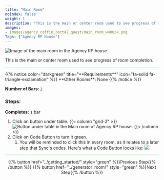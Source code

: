 ```yaml
---
title: "Main Room"
noindex: false
weight: 1
description: "This is the main or center room used to see progress of room completion"
images:
- images/agency_coffin_portal_quest/main_room_w400px.png
Tags: ["Agency RP House"]
---
```


![Image of the main room in the Agency RP house](/images/agency_coffin_portal_quest/main_room_w400px.png)


This is the main or center room used to see progress of room completion.

<hr style="background-color: #28b44c" size=8>
{{% notice color="darkgreen" title="**Requirements**" icon="fa-solid fa-triangle-exclamation"  %}}
**Other Rooms**: None 
{{% /notice %}}

**Number of Bars**: `2`

### Steps:

**Completes:** `1` bar
1. Click on button under table.
    {{< column "grid-2" >}} ![Button under table in the Main room of Agency RP house.](/images/agency_coffin_portal_quest/main_room_button_under_table.png) {{< /column >}}
1. Click on Code Button to turn it green.
    1. You will be reminded to click this in every room, as it relates to a later step that Sync's codes.
    Here's what a Code Button looks like: ![](/images/agency_coffin_portal_quest/example_of_code_button_turned_on_green_small.png)


<hr style="background-color: #28b44c" size=8>

<div align="center">{{% button href="../getting_started/" style="green" %}}Previous Step{{% /button %}} {{% button href="../generator_room/" style="green" %}}Next Step{{% /button %}}</div>